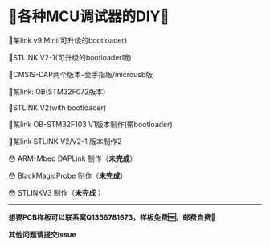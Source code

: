 # 🌠各种MCU调试器的DIY🌠

🤣某link v9 Mini(可升级的bootloader)

🤣STLINK V2-1(可升级的bootloader哦)

🤣CMSIS-DAP两个版本-金手指版/microusb版

🤣某link: OB(STM32F072版本)

🤣STLINK V2(with bootloader)

🤣某link OB-STM32F103 V1版本制作(帶bootloader)

🤣某link STLINK V2/V2-1 版本制作2

😳 ARM-Mbed DAPLink 制作（**未完成**）

😳​ BlackMagicProbe 制作（**未完成**）

😳 STLINKV3 制作（**未完成** ）

------

**想要PCB样板可以联系窝Q1356781673，样板免费:free:，邮费自费:money_with_wings:**

**其他问题请提交issue**

